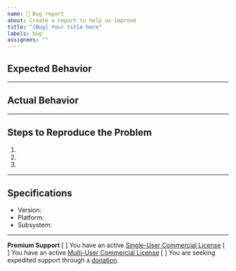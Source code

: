 ```yaml
---
name: 🐛 Bug report
about: Create a report to help us improve
title: "[Bug] Your title here"
labels: bug
assignees: ""
---
```


## Expected Behavior

---

## Actual Behavior

---

## Steps to Reproduce the Problem

1.
1.
1.

---

## Specifications

- Version:
- Platform:
- Subsystem:

---

**Premium Support**
[ ] You have an active [Single-User Commercial License](https://github.com/BoPeng/ai-marketplace-monitor#commercial-license)
[ ] You have an active [Multi-User Commercial License](https://github.com/BoPeng/ai-marketplace-monitor#commercial-license)
[ ] You are seeking expedited support through a [donation](https://github.com/BoPeng/ai-marketplace-monitor#support).
